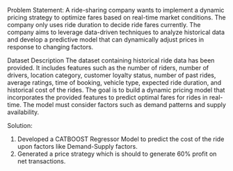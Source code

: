Problem Statement:
A ride-sharing company wants to implement a dynamic pricing strategy to optimize fares based on real-time market conditions. The company only uses ride duration to decide ride fares currently. The company aims to leverage data-driven techniques to analyze historical data and develop a predictive model that can dynamically adjust prices in response to changing factors.

Dataset Description
The dataset containing historical ride data has been provided. It includes features such as the number of riders, number of drivers, location category, customer loyalty status, number of past rides, average ratings, time of booking, vehicle type, expected ride duration, and historical cost of the rides.
The goal is to build a dynamic pricing model that incorporates the provided features to predict optimal fares for rides in real-time. The model must consider factors such as demand patterns and supply availability.

Solution:
1) Developed a CATBOOST Regressor Model to predict the cost of the ride upon factors like Demand-Supply factors.
2) Generated a price strategy which is should to generate 60% profit on net transactions.
